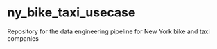 # ny_bike_taxi_usecase
Repository for the data engineering pipeline for New York bike and taxi companies
